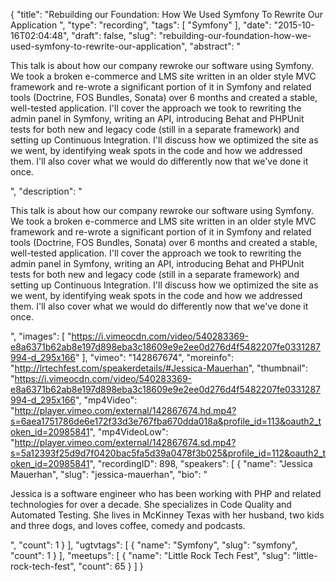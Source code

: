 {
  "title": "Rebuilding our Foundation: How We Used Symfony To Rewrite Our Application ",
  "type": "recording",
  "tags": [
    "Symfony"
  ],
  "date": "2015-10-16T02:04:48",
  "draft": false,
  "slug": "rebuilding-our-foundation-how-we-used-symfony-to-rewrite-our-application",
  "abstract": "<p>This talk is about how our company rewroke our software using Symfony. We took a broken e-commerce and LMS site written in an older style MVC framework and re-wrote a significant portion of it in Symfony and related tools (Doctrine, FOS Bundles, Sonata) over 6 months and created a stable, well-tested application. I'll cover the approach we took to rewriting the admin panel in Symfony, writing an API, introducing Behat and PHPUnit tests for both new and legacy code (still in a separate framework) and setting up Continuous Integration. I'll discuss how we optimized the site as we went, by identifying weak spots in the code and how we addressed them. I'll also cover what we would do differently now that we've done it once.</p>",
  "description": "<p>This talk is about how our company rewroke our software using Symfony. We took a broken e-commerce and LMS site written in an older style MVC framework and re-wrote a significant portion of it in Symfony and related tools (Doctrine, FOS Bundles, Sonata) over 6 months and created a stable, well-tested application. I'll cover the approach we took to rewriting the admin panel in Symfony, writing an API, introducing Behat and PHPUnit tests for both new and legacy code (still in a separate framework) and setting up Continuous Integration. I'll discuss how we optimized the site as we went, by identifying weak spots in the code and how we addressed them. I'll also cover what we would do differently now that we've done it once.</p>",
  "images": [
    "https://i.vimeocdn.com/video/540283369-e8a6371b62ab8e197d898eba3c18609e9e2ee0d276d4f5482207fe0331287994-d_295x166"
  ],
  "vimeo": "142867674",
  "moreinfo": "http://lrtechfest.com/speakerdetails/#Jessica-Mauerhan",
  "thumbnail": "https://i.vimeocdn.com/video/540283369-e8a6371b62ab8e197d898eba3c18609e9e2ee0d276d4f5482207fe0331287994-d_295x166",
  "mp4Video": "http://player.vimeo.com/external/142867674.hd.mp4?s=6aea1751786de6e172f33d3e767fba670dda018a&profile_id=113&oauth2_token_id=20985841",
  "mp4VideoLow": "http://player.vimeo.com/external/142867674.sd.mp4?s=5a12393f25d9d7f0420bac5fa5d39a0478f3b025&profile_id=112&oauth2_token_id=20985841",
  "recordingID": 898,
  "speakers": [
    {
      "name": "Jessica Mauerhan",
      "slug": "jessica-mauerhan",
      "bio": "<p>Jessica is a software engineer who has been working with PHP and related technologies for over a decade. She specializes in Code Quality and Automated Testing. She lives in McKinney Texas with her husband, two kids and three dogs, and loves coffee, comedy and podcasts.</p>",
      "count": 1
    }
  ],
  "ugtvtags": [
    {
      "name": "Symfony",
      "slug": "symfony",
      "count": 1
    }
  ],
  "meetups": [
    {
      "name": "Little Rock Tech Fest",
      "slug": "little-rock-tech-fest",
      "count": 65
    }
  ]
}
